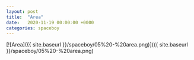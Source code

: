 ```yaml
---
layout: post
title:  "Area"
date:   2020-11-19 00:00:00 +0000
categories: spaceboy
---
```


[![Area]({{ site.baseurl }}/spaceboy/05%20-%20area.png)]({{ site.baseurl }}/spaceboy/05%20-%20area.png)

